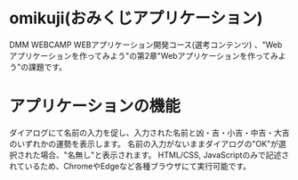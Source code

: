 # omikuji(おみくじアプリケーション)  
DMM WEBCAMP WEBアプリケーション開発コース(選考コンテンツ) 、"Webアプリケーションを作ってみよう"の第2章"Webアプリケーションを作ってみよう"の課題です。
# アプリケーションの機能
ダイアログにて名前の入力を促し、入力された名前と凶・吉・小吉・中吉・大吉のいずれかの運勢を表示します。
名前の入力がないままダイアログの"OK"が選択された場合、"名無し"と表示されます。
HTML/CSS, JavaScriptのみで記述されているため、ChromeやEdgeなど各種ブラウザにて実行可能です。
